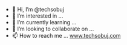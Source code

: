 - 👋 Hi, I’m @techsobuj
- 👀 I’m interested in ...
- 🌱 I’m currently learning ...
- 💞️ I’m looking to collaborate on ...
- 📫 How to reach me ... www.techsobuj.com

<!---
techsobuj/techsobuj is a ✨ special ✨ repository because its `README.md` (this file) appears on your GitHub profile.
You can click the Preview link to take a look at your changes.
--->
